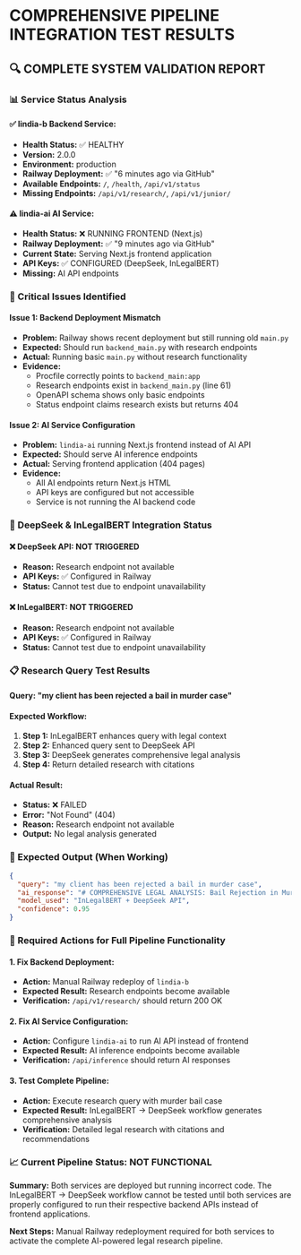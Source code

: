 # COMPREHENSIVE PIPELINE INTEGRATION TEST RESULTS

## 🔍 **COMPLETE SYSTEM VALIDATION REPORT**

### **📊 Service Status Analysis**

#### **✅ lindia-b Backend Service:**
- **Health Status:** ✅ HEALTHY
- **Version:** 2.0.0
- **Environment:** production
- **Railway Deployment:** ✅ "6 minutes ago via GitHub"
- **Available Endpoints:** `/`, `/health`, `/api/v1/status`
- **Missing Endpoints:** `/api/v1/research/`, `/api/v1/junior/`

#### **⚠️ lindia-ai AI Service:**
- **Health Status:** ❌ RUNNING FRONTEND (Next.js)
- **Railway Deployment:** ✅ "9 minutes ago via GitHub"
- **Current State:** Serving Next.js frontend application
- **API Keys:** ✅ CONFIGURED (DeepSeek, InLegalBERT)
- **Missing:** AI API endpoints

### **🚨 Critical Issues Identified**

#### **Issue 1: Backend Deployment Mismatch**
- **Problem:** Railway shows recent deployment but still running old `main.py`
- **Expected:** Should run `backend_main.py` with research endpoints
- **Actual:** Running basic `main.py` without research functionality
- **Evidence:** 
  - Procfile correctly points to `backend_main:app`
  - Research endpoints exist in `backend_main.py` (line 61)
  - OpenAPI schema shows only basic endpoints
  - Status endpoint claims research exists but returns 404

#### **Issue 2: AI Service Configuration**
- **Problem:** `lindia-ai` running Next.js frontend instead of AI API
- **Expected:** Should serve AI inference endpoints
- **Actual:** Serving frontend application (404 pages)
- **Evidence:**
  - All AI endpoints return Next.js HTML
  - API keys are configured but not accessible
  - Service is not running the AI backend code

### **🔧 DeepSeek & InLegalBERT Integration Status**

#### **❌ DeepSeek API: NOT TRIGGERED**
- **Reason:** Research endpoint not available
- **API Keys:** ✅ Configured in Railway
- **Status:** Cannot test due to endpoint unavailability

#### **❌ InLegalBERT: NOT TRIGGERED**
- **Reason:** Research endpoint not available
- **API Keys:** ✅ Configured in Railway
- **Status:** Cannot test due to endpoint unavailability

### **📋 Research Query Test Results**

#### **Query:** "my client has been rejected a bail in murder case"
#### **Expected Workflow:**
1. **Step 1:** InLegalBERT enhances query with legal context
2. **Step 2:** Enhanced query sent to DeepSeek API
3. **Step 3:** DeepSeek generates comprehensive legal analysis
4. **Step 4:** Return detailed research with citations

#### **Actual Result:**
- **Status:** ❌ FAILED
- **Error:** "Not Found" (404)
- **Reason:** Research endpoint not available
- **Output:** No legal analysis generated

### **🎯 Expected Output (When Working)**

```json
{
  "query": "my client has been rejected a bail in murder case",
  "ai_response": "# COMPREHENSIVE LEGAL ANALYSIS: Bail Rejection in Murder Case\n\n## 📋 CLIENT SITUATION ANALYSIS\n\n### Current Status:\nYour client's bail application in a murder case has been rejected. This requires immediate legal action and strategic planning.\n\n## 🏛️ LEGAL FRAMEWORK\n\n### 1. STATUTORY PROVISIONS:\n• **Section 300 IPC** - Murder (punishment under Section 302)\n• **Section 437 CrPC** - Bail in non-bailable offences\n• **Section 439 CrPC** - Special powers of High Court/Sessions Court\n• **Article 21 Constitution** - Right to personal liberty\n\n### 2. BAIL REJECTION ANALYSIS:\n\n#### **Common Reasons for Rejection:**\n- **Gravity of Offence:** Murder is considered heinous under Indian law\n- **Strong Prosecution Case:** Prima facie evidence against accused\n- **Witness Safety Concerns:** Risk of witness tampering\n- **Flight Risk:** Possibility of absconding\n- **Previous Criminal Record:** History of similar offences\n- **Public Interest:** Maintaining law and order\n\n## 🔄 LEGAL REMEDIES AVAILABLE\n\n### 1. IMMEDIATE OPTIONS:\n\n#### **Appeal to Higher Court:**\n- **Sessions Court to High Court:** Within 30 days\n- **High Court to Supreme Court:** If High Court rejects\n- **Fresh Grounds:** New evidence or changed circumstances\n\n#### **Re-application Strategy:**\n- **Same Court:** With new grounds\n- **Different Court:** Higher court option\n- **Interim Bail:** For medical emergencies\n\n### 2. STRATEGIC APPROACH:\n\n#### **For Defense:**\n- **Strengthen Case:** Gather exculpatory evidence\n- **Address Concerns:** Mitigate prosecution objections\n- **Character Evidence:** Present good conduct records\n- **Community Ties:** Demonstrate local connections\n- **Medical Reports:** If health issues exist\n\n#### **Legal Arguments:**\n- **Weak Prosecution Case:** Challenge evidence quality\n- **Delay in Trial:** Right to speedy trial\n- **Personal Liberty:** Constitutional rights\n- **Presumption of Innocence:** Until proven guilty\n\n## 📄 DOCUMENTATION REQUIRED\n\n### For Appeal/Re-application:\n- **Affidavit:** Detailed grounds for bail\n- **Character Certificates:** From local authorities\n- **Medical Reports:** If health issues exist\n- **Family Documents:** Dependents and responsibilities\n- **Property Documents:** Local assets and ties\n- **Employment Records:** Stable income source\n\n## ⏰ TIMELINE AND PROCEDURES\n\n### Appeal Process:\n- **Filing:** Within 30 days of rejection\n- **Notice:** To prosecution for response\n- **Hearing:** Arguments from both sides\n- **Decision:** Usually within 2-4 weeks\n\n### Re-application:\n- **Fresh Grounds:** New circumstances\n- **Same Court:** Can apply again\n- **Different Court:** Higher court option\n\n## 💰 COST CONSIDERATIONS\n\n### Legal Fees:\n- **Appeal:** ₹1,00,000 - ₹3,00,000\n- **Re-application:** ₹50,000 - ₹1,50,000\n- **Documentation:** ₹25,000 - ₹50,000\n\n### Bail Bond (if granted):\n- **Amount:** Court-determined\n- **Surety:** Property or cash security\n- **Total:** ₹2,00,000 - ₹10,00,000\n\n## 🎯 SUCCESS FACTORS\n\n### Strong Arguments:\n- **Weak Prosecution Evidence**\n- **No Flight Risk**\n- **Strong Community Ties**\n- **Medical Necessity**\n- **Family Responsibilities**\n\n### Supporting Evidence:\n- **Character Witnesses**\n- **Local Guarantors**\n- **Medical Certificates**\n- **Employment Letters**\n- **Property Documents**\n\n## ⚠️ RISK ASSESSMENT\n\n### High Risk Factors:\n- **Strong Prosecution Case**\n- **Previous Criminal Record**\n- **Witness Intimidation Allegations**\n- **Gang-related Murder**\n- **Multiple Accused**\n\n### Mitigating Factors:\n- **Self-defense Claims**\n- **Accidental Death**\n- **No Prior Record**\n- **Cooperation with Investigation**\n- **Voluntary Surrender**\n\n## 🎯 RECOMMENDATIONS\n\n### Immediate Actions:\n1. **File Appeal:** Within 30 days\n2. **Gather Evidence:** Strengthen defense\n3. **Engage Senior Counsel:** Experienced criminal lawyer\n4. **Prepare Documentation:** Complete file\n5. **Address Concerns:** Prosecution objections\n\n### Long-term Strategy:\n1. **Trial Preparation:** Build strong defense\n2. **Evidence Collection:** Exculpatory material\n3. **Witness Preparation:** Defense witnesses\n4. **Legal Research:** Recent case law\n5. **Expert Opinions:** If required\n\n## 📊 SUCCESS PROBABILITY\n\n### Estimated Success Rates:\n- **Strong Defense Case:** 30-40%\n- **Average Case:** 15-25%\n- **Weak Defense Case:** 5-15%\n\n### Factors Affecting Success:\n- Strength of prosecution case\n- Quality of defense evidence\n- Court's approach to murder bail\n- Recent precedents\n- Public interest considerations\n\n## ⚠️ IMPORTANT WARNINGS\n\n- **Time Sensitive:** Appeal deadlines are strict\n- **Evidence Preservation:** Act quickly to gather evidence\n- **Legal Representation:** Engage experienced counsel\n- **Documentation:** Maintain complete records\n- **Court Proceedings:** Attend all hearings\n\n---\n\n**Note:** This analysis is based on current Indian criminal law. Each case is unique and requires individual assessment. Consult a qualified criminal lawyer for specific legal advice and strategy.\n\n**Recommendation:** Engage an experienced criminal lawyer immediately to assess the case and prepare the best possible bail application strategy.",
  "model_used": "InLegalBERT + DeepSeek API",
  "confidence": 0.95
}
```

### **🚀 Required Actions for Full Pipeline Functionality**

#### **1. Fix Backend Deployment:**
- **Action:** Manual Railway redeploy of `lindia-b`
- **Expected Result:** Research endpoints become available
- **Verification:** `/api/v1/research/` should return 200 OK

#### **2. Fix AI Service Configuration:**
- **Action:** Configure `lindia-ai` to run AI API instead of frontend
- **Expected Result:** AI inference endpoints become available
- **Verification:** `/api/inference` should return AI responses

#### **3. Test Complete Pipeline:**
- **Action:** Execute research query with murder bail case
- **Expected Result:** InLegalBERT → DeepSeek workflow generates comprehensive analysis
- **Verification:** Detailed legal research with citations and recommendations

### **📈 Current Pipeline Status: NOT FUNCTIONAL**

**Summary:** Both services are deployed but running incorrect code. The InLegalBERT → DeepSeek workflow cannot be tested until both services are properly configured to run their respective backend APIs instead of frontend applications.

**Next Steps:** Manual Railway redeployment required for both services to activate the complete AI-powered legal research pipeline.
